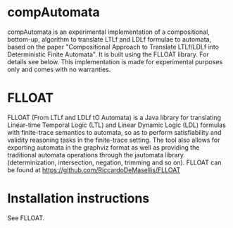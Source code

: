 # compAutomata
compAutomata is an experimental implementation of a compositional, bottom-up, algorithm to translate LTLf and LDLf formulae to automata, based on the paper "Compositional Approach to Translate LTLf/LDLf into Deterministic Finite Automata". It is built using the FLLOAT library. For details see below.
This implementation is made for experimental purposes only and comes with no warranties.

# FLLOAT
FLLOAT (From LTLf and LDLf tO Automata) is a Java library for translating Linear-time Temporal Logic (LTL) and Linear Dynamic Logic (LDL) formulas with finite-trace semantics to automata, so as to perform satisfiability and validity reasoning tasks in the finite-trace setting. The tool also allows for exporting automata in the graphviz format as well as providing the traditional automata operations through the jautomata library (determinization, intersection, negation, trimming and so on).
FLLOAT can be found at https://github.com/RiccardoDeMasellis/FLLOAT

# Installation instructions
See FLLOAT.

